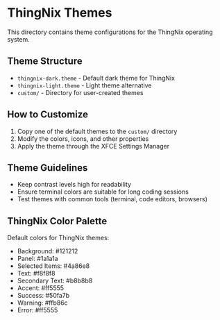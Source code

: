 # ThingNix Themes

This directory contains theme configurations for the ThingNix operating system.

## Theme Structure

- `thingnix-dark.theme` - Default dark theme for ThingNix
- `thingnix-light.theme` - Light theme alternative
- `custom/` - Directory for user-created themes

## How to Customize

1. Copy one of the default themes to the `custom/` directory
2. Modify the colors, icons, and other properties
3. Apply the theme through the XFCE Settings Manager

## Theme Guidelines

- Keep contrast levels high for readability
- Ensure terminal colors are suitable for long coding sessions
- Test themes with common tools (terminal, code editors, browsers)

## ThingNix Color Palette

Default colors for ThingNix themes:

- Background: #121212
- Panel: #1a1a1a
- Selected Items: #4a86e8
- Text: #f8f8f8
- Secondary Text: #b8b8b8
- Accent: #ff5555
- Success: #50fa7b
- Warning: #ffb86c
- Error: #ff5555
